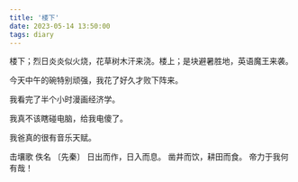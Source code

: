 ```yaml
---
title: '楼下'
date: 2023-05-14 13:50:00
tags: diary
---
```

楼下；烈日炎炎似火烧，花草树木汗来浇。楼上；是块避暑胜地，英语魔王来袭。

今天中午的碗特别顽强，我花了好久才败下阵来。

我看完了半个小时漫画经济学。

我真不该瞎碰电脑，给我电傻了。

我爸真的很有音乐天赋。

击壤歌
佚名 〔先秦〕
日出而作，日入而息。
凿井而饮，耕田而食。
帝力于我何有哉！
